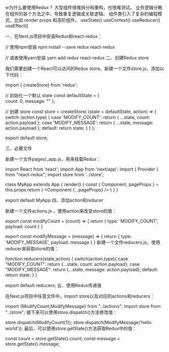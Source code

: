 w为什么要使用Redux？
大型组件很难拆分和重构，也很难测试。
业务逻辑分散在组件的各个方法之中，导致重复逻辑或关联逻辑。
组件类引入了复杂的编程模式，比如 render props 和高阶组件。
useState()
useContext()
useReducer()
useEffect()


一、在Next.js项目中安装Redux和react-redux：

// 使用npm安装
npm install --save redux react-redux

// 或者使用yarn安装
yarn add redux react-redux
二、创建Redux store

我们需要创建一个React可以访问的Redux store。新建一个文件store.js，添加以下代码：

import { createStore} from 'redux';

// 初始化一个默认 state
const defaultState = {                                        
  count: 0,
  message: ""
};
 
// 创建 store
const store = createStore(
  (state = defaultState, action) => {       
    switch (action.type) {
      case 'MODIFY_COUNT':
        return {
          ...state,
          count: action.payload
        };
      case 'MODIFY_MESSAGE':
        return {
          ...state,
          message: action.payload
        };
      default:
        return state;
    }
  }
);

export default store;

三、必要文件

新建一个文件pages/_app.js，用来挂载Redux：

import React from 'react';
import App from 'next/app';
import { Provider } from "react-redux";
import store from '../store';
 
class MyApp extends App {
  render() {
    const { Component, pageProps } = this.props
    return (
      <Provider store={store}>
        <Component {...pageProps} />
      </Provider>
    )
  }
}
 
export default MyApp
四、添加action和reducer

新建一个文件actions.js ，使用action来改变store的值：

export const modifyCount = (count) => {
  return {
    type: 'MODIFY_COUNT',
    payload: count
  }
}
 
export const modifyMessage = (message) => {
  return {
    type: 'MODIFY_MESSAGE',
    payload: message
  }
}
新建一个文件reducers.js，使用reducer来获取store的值：

function reducers(state,action) {
  switch(action.type){
    case "MODIFY_COUNT":
      return {...state, count: action.payload};
    case "MODIFY_MESSAGE":
      return {...state, message: action.payload};
    default:
      return state;
  }
}

export default reducers;
五、使用Redux传递值

在Next.js项目中任意文件中，import store以及对应的actions和reducers：

import {ModifyCount,ModifyMessage} from "../actions";
import store from "../store";
接下来可以使用store.dispatch()方法修改值：

store.dispatch(ModifyCount(1));
store.dispatch(ModifyMessage('hello world'));
最后，可以使用store.getState()方法获取Redux中的值：

const count = store.getState().count;
const message = store.getState().message;
